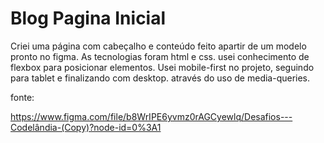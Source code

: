 <h1>Blog Pagina Inicial</h1>

<p> Criei uma página com cabeçalho e conteúdo feito apartir de um modelo pronto no figma. As tecnologias foram html e css. usei conhecimento de flexbox para posicionar elementos. Usei mobile-first no projeto, seguindo para tablet e finalizando com desktop. através do uso de media-queries.</p>

<p> fonte:<p>

https://www.figma.com/file/b8WrIPE6yvmz0rAGCyewlq/Desafios---Codelândia-(Copy)?node-id=0%3A1
